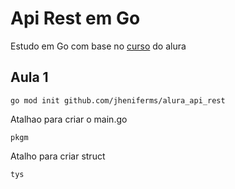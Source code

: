 # Api Rest em Go

Estudo em Go com base no [curso](https://cursos.alura.com.br/course/go-desenvolvendo-api-rest) do alura


## Aula 1

```
go mod init github.com/jheniferms/alura_api_rest
```

Atalhao para criar o main.go

```
pkgm
```

Atalho para criar struct
```
tys
```

